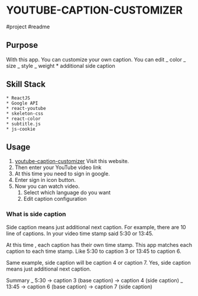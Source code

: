 # YOUTUBE-CAPTION-CUSTOMIZER

#project #readme

## Purpose

With this app. You can customize your own caption.
You can edit
_ color
_ size
_ style
_ weight \* additional side caption

## Skill Stack

    * ReactJS
    * Google API
    * react-youtube
    * skeleton-css
    * react-color
    * subtitle.js
    * js-cookie

## Usage

1. [youtube-caption-customizer](https://xoxwgys56.github.io/youtube-caption-customizer/)
   Visit this website.
2. Then enter your YouTube video link
3. At this time you need to sign in google.
4. Enter sign in icon button.
5. Now you can watch video.
   1. Select which language do you want
   2. Edit caption configuration

### What is side caption

Side caption means just additional next caption.
For example, there are 10 line of captions.
In your video time stamp said 5:30 or 13:45.

At this time , each caption has their own time stamp. This app matches each caption to each time stamp.
Like 5:30 to caption 3 or 13:45 to caption 6.

Same example, side caption will be caption 4 or caption 7.
Yes, side caption means just additional next caption.

Summary
_ 5:30 -> caption 3 (base caption) -> caption 4 (side caption)
_ 13:45 -> caption 6 (base caption) -> caption 7 (side caption)

